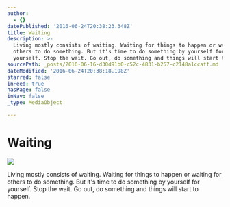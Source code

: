 ```yaml
---
author:
  - {}
datePublished: '2016-06-24T20:38:23.348Z'
title: Waiting
description: >-
  Living mostly consists of waiting. Waiting for things to happen or waiting for
  others to do something. But it's time to do something by yourself for
  yourself. Stop the wait. Go out, do something and things will start to happen.
sourcePath: _posts/2016-06-16-d30d91b0-c52c-4831-b257-c2148a1ccaff.md
dateModified: '2016-06-24T20:38:18.198Z'
starred: false
inFeed: true
hasPage: false
inNav: false
_type: MediaObject

---
```

# Waiting
![](https://imgflo.herokuapp.com/graph/vahj1ThiexotieMo/0ac008f2b3bfe62ef6f475c468d4dde6/croprotate.jpg?cropheight=843&cropwidth=1500&degrees=0&input=https%3A%2F%2Fthe-grid-user-content.s3-us-west-2.amazonaws.com%2F96d262d0-fb82-4611-840f-1074171ef781.jpg&x=0&y=0)

Living mostly consists of waiting. Waiting for things to happen or waiting for others to do something. But it's time to do something by yourself for yourself. Stop the wait. Go out, do something and things will start to happen.